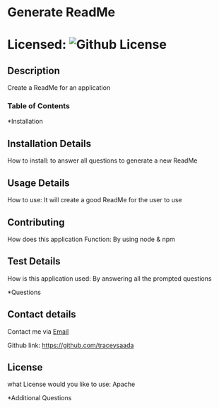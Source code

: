 # Generate ReadMe

# Licensed: ![Github License](https://img.shields.io/badge/license-Apache-blue.svg)


## Description

Create a ReadMe for an application

### Table of Contents

*Installation

## Installation Details

How to install: to answer all questions to generate a new ReadMe

## Usage Details 

How to use: It will create a good ReadMe for the user to use

## Contributing 

How does this application Function: By using node & npm

## Test Details

How is this application used: By answering all the prompted questions

*Questions

## Contact details

Contact me via [Email](mailto:tracey.saada@outlook.com)

Github link: https://github.com/traceysaada

## License

what License would you like to use: Apache


*Additional Questions


